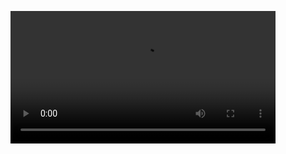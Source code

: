 <figure>
  <video controls width="100%" src="{{ site.baseurl }}/images/cartpole.mp4" autoplay loop/>
</figure>
